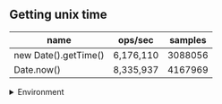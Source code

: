 ## Getting unix time

|name|ops/sec|samples|
|-|-|-|
|new Date().getTime()|6,176,110|3088056|
|Date.now()|8,335,937|4167969|


<details>
<summary>Environment</summary>

* __Machine:__ linux x64 | 4 vCPUs | 7.6GB Mem
* __Run:__ Mon Sep 02 2024 19:44:31 GMT+0000 (Coordinated Universal Time)
</details>

<!--
{"environment":{"platform":"linux","arch":"x64","cpus":4,"totalMemory":7.588970184326172},"benchmarks":[{"name":"new Date().getTime()","opsSec":6176110.5671432335,"samples":3088056},{"name":"Date.now()","opsSec":8335937.333135235,"samples":4167969}]}-->
